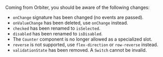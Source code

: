 Coming from Orbiter, you should be aware of the following changes:

- `onChange` signature has been changed (no events are passed).
- `onValueChange` has been deleted, use `onChange` instead.
- `checked` has been renamed to `isSelected`.
- `disabled` has been renamed to `isDisabled`.
- The `Counter` component is no longer allowed as a specialized slot.
- `reverse` is not supported, use `flex-direction` or `row-reverse` instead.
- `validationState` has been removed. A `Switch` cannot be invalid.
